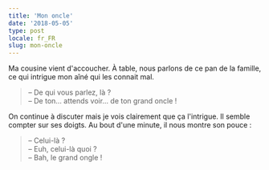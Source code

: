 ```yaml
---
title: 'Mon oncle'
date: '2018-05-05'
type: post
locale: fr_FR
slug: mon-oncle
---
```


Ma cousine vient d'accoucher. À table, nous parlons de ce pan de la famille, ce qui intrigue mon aîné qui les connait mal.

<!-- more -->

> – De qui vous parlez, là ?  
> – De ton… attends voir… de ton grand oncle !

On continue à discuter mais je vois clairement que ça l'intrigue. Il semble compter sur ses doigts. Au bout d'une minute, il nous montre son pouce : 

> – Celui-là ?  
> – Euh, celui-là quoi ?  
> – Bah, le grand ongle !